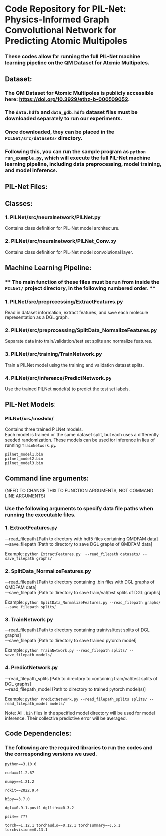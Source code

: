 # Code Repository for PIL-Net: Physics-Informed Graph Convolutional Network for Predicting Atomic Multipoles

### These codes allow for running the full PIL-Net machine learning pipeline on the QM Dataset for Atomic Multipoles.

## Dataset:

### The QM Dataset for Atomic Multipoles is publicly accessible here: https://doi.org/10.3929/ethz-b-000509052.
### The `data.hdf5` and `data_gdb.hdf5` dataset files must be downloaded separately to run our experiments.
### Once downloaded, they can be placed in the `PILNet/src/datasets/` directory.<br>

### Following this, you can run the sample program as `python run_example.py`, which will execute the full PIL-Net machine learning pipeline, including data preprocessing, model training, and model inference.

## PIL-Net Files:

## Classes:

### 1. PILNet/src/neuralnetwork/PILNet.py
Contains class definition for PIL-Net model architecture.

### 2. PILNet/src/neuralnetwork/PILNet_Conv.py
Contains class definition for PIL-Net model convolutional layer.

## Machine Learning Pipeline:

### ** The main function of these files must be run from inside the `PILNet/` project directory, in the following numbered order. **

### 1. PILNet/src/preprocessing/ExtractFeatures.py
Read in dataset information, extract features, and save each molecule representation as a DGL graph.

### 2. PILNet/src/preprocessing/SplitData_NormalizeFeatures.py
Separate data into train/validation/test set splits and normalize features.

### 3. PILNet/src/training/TrainNetwork.py
Train a PILNet model using the training and validation dataset splits.

### 4. PILNet/src/inference/PredictNetwork.py
Use the trained PILNet model(s) to predict the test set labels.

## PIL-Net Models:
### PILNet/src/models/
Contains three trained PILNet models.<br>
Each model is trained on the same dataset split, but each uses a differently seeded randomization.
These models can be used for inference in lieu of running `TrainNetwork.py`.

`pilnet_model1.bin`<br>
`pilnet_model2.bin`<br>
`pilnet_model3.bin`<br>

## Command line arguments:

(NEED TO CHANGE THIS TO FUNCTION ARGUMENTS, NOT COMMAND LINE ARGUMENTS)

### Use the following arguments to specify data file paths when running the executable files.

### 1. ExtractFeatures.py
--read_filepath [Path to directory with hdf5 files containing QMDFAM data]<br>
--save_filepath [Path to directory to save DGL graphs of QMDFAM data]<br>

Example: `python ExtractFeatures.py  --read_filepath datasets/ --save_filepath graphs/`

### 2. SplitData_NormalizeFeatures.py
--read_filepath [Path to directory containing .bin files with DGL graphs of QMDFAM data]<br>
--save_filepath [Path to directory to save train/val/test splits of DGL graphs]<br>

Example: `python SplitData_NormalizeFeatures.py --read_filepath graphs/ --save_filepath splits/`

### 3. TrainNetwork.py
--read_filepath [Path to directory containing train/val/test splits of DGL graphs]<br>
--save_filepath [Path to directory to save trained pytorch model]<br>

Example: `python TrainNetwork.py --read_filepath splits/ --save_filepath models/`

### 4. PredictNetwork.py
--read_filepath_splits [Path to directory to containing train/val/test splits of DGL graphs]<br>
--read_filepath_model [Path to directory to trained pytorch model(s)]<br>

Example: `python PredictNetwork.py --read_filepath_splits splits/ --read_filepath_model models/`<br>

Note: All `.bin` files in the specified model directory will be used for model inference.
Their collective predictive error will be averaged.

## Code Dependencies:

### The following are the required libraries to run the codes and the corresponding versions we used.

`python==3.10.6`

`cuda==11.2.67`

`numpy==1.21.2`

`rdkit==2022.9.4`

`h5py==3.7.0`

`dgl==0.9.1.post1 dgllife==0.3.2`

`psi4== ???`

`torch==1.12.1 torchaudio==0.12.1 torchsummary==1.5.1 torchvision==0.13.1`
